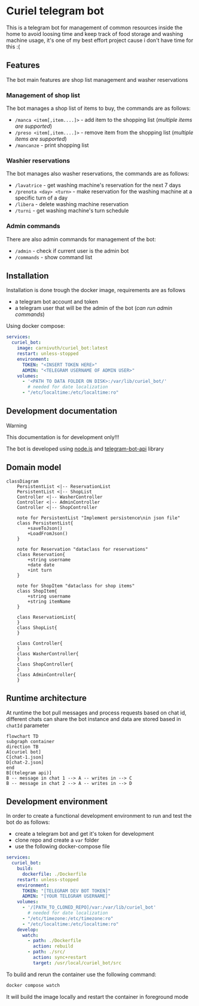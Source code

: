 # Curiel telegram bot

This is a telegram bot for management of common resources inside the home to avoid loosing time and keep track of food storage and washing machine usage, it's one of my best effort project cause i don't have time for this :(

## Features

The bot main features are shop list management and washer reservations

### Management of shop list

The bot manages a shop list of items to buy, the commands are as follows:

- `/manca <item[,item....]>` - add item to the shopping list (*multiple items are supported*)
- `/preso <item[,item....]>` - remove item from the shopping list (*multiple items are supported*)
- `/mancanze` -  print shopping list


### Washier reservations

The bot manages also washer reservations, the commands are as follows:

- `/lavatrice` - get washing machine's reservation for the next 7 days
- `/prenota <day> <turn>` - make reservation for the washing machine at a specific turn of a day
- `/libera` - delete washing machine reservation
- `/turni` - get washing machine's turn schedule

### Admin commands

There are also admin commands for management of the bot:

- `/admin` - check if current user is the admin bot
- `/commands` - show command list

## Installation

Installation is done trough the docker image, requirements are as follows

- a telegram bot account and token
- a telegram user that will be the admin of the bot (*can run admin commands*)

Using docker compose:

```yaml
services:
  curiel_bot:
    image: carnivuth/curiel_bot:latest
    restart: unless-stopped
    environment:
      TOKEN: "<INSERT TOKEN HERE>"
      ADMIN: "<TELEGRAM USERNAME OF ADMIN USER>"
    volumes:
      - '<PATH TO DATA FOLDER ON DISK>:/var/lib/curiel_bot/'
        # needed for date localization
      - "/etc/localtime:/etc/localtime:ro"
```

## Development documentation

>[!WARNING]
> This documentation is for development only!!!

The bot is developed using [node.js](https://nodejs.org/) and [telegram-bot-api](https://www.npmjs.com/package/node-telegram-bot-api) library

## Domain model

```mermaid
classDiagram
    PersistentList <|-- ReservationList
    PersistentList <|-- ShopList
    Controller <|-- WasherController
    Controller <|-- AdminController
    Controller <|-- ShopController

    note for PersistentList "Implement persistence\nin json file"
    class PersistentList{
        +saveToJson()
        +LoadFromJson()
    }

    note for Reservation "dataclass for reservations"
    class Reservation{
        +string username
        +date date
        +int turn
    }

    note for ShopItem "dataclass for shop items"
    class ShopItem{
        +string username
        +string itemName
    }

    class ReservationList{
    }
    class ShopList{
    }

    class Controller{
    }
    class WasherController{
    }
    class ShopController{
    }
    class AdminController{
    }
```

## Runtime architecture

At runtime the bot pull messages and process requests based on chat id, different chats can share the bot instance and data are stored based in `chatId` parameter

```mermaid
flowchart TD
subgraph container
direction TB
A[curiel bot]
C[chat-1.json]
D[chat-2.json]
end
B[(telegram api)]
B -- message in chat 1 --> A -- writes in --> C
B -- message in chat 2 --> A -- writes in --> D

```

## Development environment

In order to create a functional development environment to run and test the bot do as follows:

- create a telegram bot and get it's token for development
- clone repo and create a `var` folder
- use the following docker-compose file

```yaml
services:
  curiel_bot:
    build:
      dockerfile: ./Dockerfile
    restart: unless-stopped
    environment:
      TOKEN: "[TELEGRAM DEV BOT TOKEN]"
      ADMIN: "[YOUR TELEGRAM USERNAME]"
    volumes:
      - '/[PATH_TO_CLONED_REPO]/var:/var/lib/curiel_bot'
        # needed for date localization
      - "/etc/timezone:/etc/timezone:ro"
      - "/etc/localtime:/etc/localtime:ro"
    develop:
      watch:
        - path: ./Dockerfile
          action: rebuild
        - path: ./src/
          action: sync+restart
          target: /usr/local/curiel_bot/src
```

To build and rerun the container use the following command:

```bash
docker compose watch
```

It will build the image locally and restart the container in foreground mode
